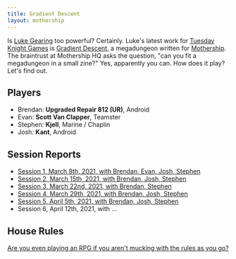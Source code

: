 ```yaml
---
title: Gradient Descent
layout: mothership
---
```


Is [Luke Gearing][luke] too powerful? Certainly. Luke's latest work for [Tuesday Knight Games][tnk] is [Gradient Descent][gd], a megadungeon written for [Mothership][]. The braintrust at Mothership HQ asks the question, "can you fit a megadungeon in a small zine?" Yes, apparently you can. How does it play? Let's find out.

## Players

- Brendan: **Upgraded Repair 812 (UR)**, Android
- Evan: **Scott Van Clapper**, Teamster
- Stephen: **Kjell**, Marine / Chaplin
- Josh: **Kant**, Android    

## Session Reports

- [Session 1, March 8th, 2021, with Brendan, Evan, Josh, Stephen](session-1)
- [Session 2, March 15th, 2021, with Brendan, Josh, Stephen](session-2)
- [Session 3, March 22nd, 2021, with Brendan, Stephen](session-3)
- [Session 4, March 29th, 2021, with Brendan, Josh, Stephen](session-4)
- [Session 5, April 5th, 2021, with Brendan, Josh, Stephen](session-5)
- Session 6, April 12th, 2021, with ...

## House Rules

[Are you even playing an RPG if you aren't mucking with the rules as you go?](houserules)


[luke]: https://lukegearing.blot.im/
[gd]: https://www.mothershiprpg.com/gradient-descent
[tnk]: https://www.tuesdayknightgames.com/
[mothership]: https://www.mothershiprpg.com/
